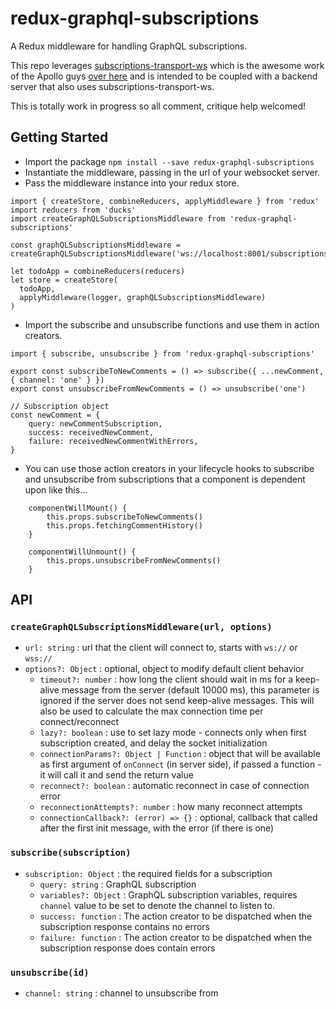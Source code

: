 # redux-graphql-subscriptions

A Redux middleware for handling GraphQL subscriptions.

This repo leverages [subscriptions-transport-ws](https://github.com/apollographql/subscriptions-transport-ws) which is the awesome work of the Apollo guys [over here](https://github.com/apollographql) and is intended to be coupled with a backend server that also uses subscriptions-transport-ws.

This is totally work in progress so all comment, critique help welcomed!

## Getting Started

- Import the package `npm install --save redux-graphql-subscriptions`
- Instantiate the middleware, passing in the url of your websocket server.
- Pass the middleware instance into your redux store.
```
import { createStore, combineReducers, applyMiddleware } from 'redux'
import reducers from 'ducks'
import createGraphQLSubscriptionsMiddleware from 'redux-graphql-subscriptions'

const graphQLSubscriptionsMiddleware = createGraphQLSubscriptionsMiddleware('ws://localhost:8001/subscriptions')

let todoApp = combineReducers(reducers)
let store = createStore(
  todoApp,
  applyMiddleware(logger, graphQLSubscriptionsMiddleware)
)
```

- Import the subscribe and unsubscribe functions and use them in action creators.

```
import { subscribe, unsubscribe } from 'redux-graphql-subscriptions'

export const subscribeToNewComments = () => subscribe({ ...newComment, { channel: 'one' } })
export const unsubscribeFromNewComments = () => unsubscribe('one')

// Subscription object
const newComment = {
    query: newCommentSubscription,
    success: receivedNewComment,
    failure: receivedNewCommentWithErrors,
}
```

- You can use those action creators in your lifecycle hooks to subscribe and unsubscribe from subscriptions that a component is dependent upon like this...

```
    componentWillMount() {
        this.props.subscribeToNewComments()
        this.props.fetchingCommentHistory()
    }

    componentWillUnmount() {
        this.props.unsubscribeFromNewComments()
    }
```

## API

### `createGraphQLSubscriptionsMiddleware(url, options)`
- `url: string` : url that the client will connect to, starts with `ws://` or `wss://`
- `options?: Object` : optional, object to modify default client behavior
  * `timeout?: number` : how long the client should wait in ms for a keep-alive message from the server (default 10000 ms), this parameter is ignored if the server does not send keep-alive messages. This will also be used to calculate the max connection time per connect/reconnect
  * `lazy?: boolean` : use to set lazy mode - connects only when first subscription created, and delay the socket initialization
  * `connectionParams?: Object | Function` : object that will be available as first argument of `onConnect` (in server side), if passed a function - it will call it and send the return value
  * `reconnect?: boolean` : automatic reconnect in case of connection error
  * `reconnectionAttempts?: number` : how many reconnect attempts
  * `connectionCallback?: (error) => {}` : optional, callback that called after the first init message, with the error (if there is one)

### `subscribe(subscription)`
- `subscription: Object` : the required fields for a subscription
  * `query: string` : GraphQL subscription
  * `variables?: Object` : GraphQL subscription variables, requires `channel` value to be set to denote the channel to listen to.
  * `success: function` : The action creator to be dispatched when the subscription response contains no errors
  * `failure: function` : The action creator to be dispatched when the subscription response does contain errors

### `unsubscribe(id)`
- `channel: string` : channel to unsubscribe from
